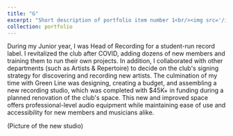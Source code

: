 ```yaml
---
title: "G"
excerpt: "Short description of portfolio item number 1<br/><img src='/images/500x300.png'>"
collection: portfolio
---
```


During my Junior year, I was Head of Recording for a student-run record label. 
I revitalized the club after COVID, adding dozens of new members and training them to run their own projects. 
In addition, I collaborated with other departments (such as Artists & Repertoire) to decide on the club's signing strategy for discovering and recording new artists. 
The culmination of my time with Green Line was designing, creating a budget, and assembling a new recording studio, which was completed with $45K+ in funding during a planned renovation of the club's space. 
This new and improved space offers professional-level audio equipment while maintaining ease of use and accessibility for new members and musicians alike. 

(Picture of the new studio)
